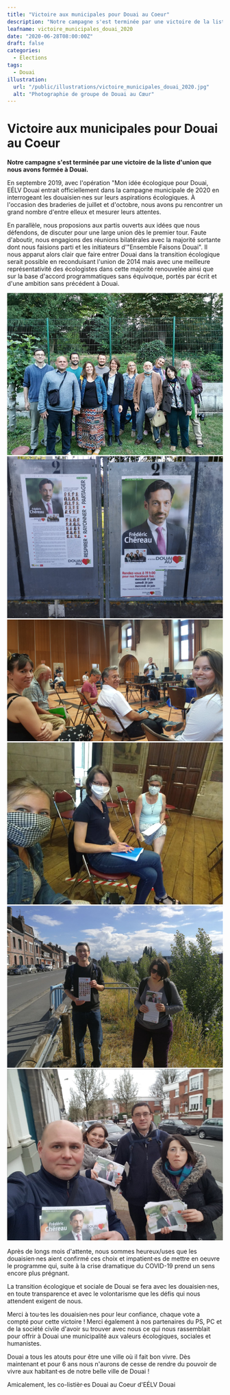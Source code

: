 ```yaml
---
title: "Victoire aux municipales pour Douai au Coeur"
description: "Notre campagne s'est terminée par une victoire de la liste d'union que nous avons formée à Douai."
leafname: victoire_municipales_douai_2020
date: "2020-06-28T08:00:00Z"
draft: false
categories:
  - Élections
tags:
  - Douai
illustration:
  url: "/public/illustrations/victoire_municipales_douai_2020.jpg"
  alt: "Photographie de groupe de Douai au Cœur"
---
```


# Victoire aux municipales pour Douai au Coeur

**Notre campagne s'est terminée par une victoire de la liste d'union que nous avons formée à Douai.**

En septembre 2019, avec l'opération "Mon idée écologique pour Douai, EÉLV Douai entrait officiellement dans la campagne municipale de 2020 en interrogeant les douaisien·nes sur leurs aspirations écologiques. À l'occasion des braderies de juillet et d'octobre, nous avons pu rencontrer un grand nombre d'entre elleux et mesurer leurs attentes.

En parallèle, nous proposions aux partis ouverts aux idées que nous défendons, de discuter pour une large union dès le premier tour. Faute d'aboutir, nous engagions des réunions bilatérales avec la majorité sortante dont nous faisions parti et les initiateurs d'"Ensemble Faisons Douai". Il nous apparut alors clair que faire entrer Douai dans la transition écologique serait possible en reconduisant l'union de 2014 mais avec une meilleure représentativité des écologistes dans cette majorité renouvelée ainsi que sur la base d'accord programmatiques sans équivoque, portés par écrit et d'une ambition sans précédent à Douai.

![Photographie de groupe de Douai au Cœur](/public/illustrations/victoire_municipales_douai_2020.jpg)
![Photographie de l'affiche de Douai au Cœur](/public/illustrations/affiches_douai_au_coeur.jpg)
![Photographie d'une réunion publique de Douai au Cœur](/public/illustrations/reunion_publique_douai_au_coeur.jpg)
![Photographie d'une autre réunion publique de Douai au Cœur](/public/illustrations/reunion_publique_douai_au_coeur_2.jpg)
![Photographie d'un tractage pour Douai au Cœur](/public/illustrations/lucile_herve.jpg)
![Photographie d'un autre tractage pour Douai au Cœur](/public/illustrations/tractage_douai_au_coeur.jpg)

Après de longs mois d'attente, nous sommes heureux/uses que les douaisien·nes aient confirmé ces choix et impatient·es de mettre en oeuvre le programme qui, suite à la crise dramatique du COVID-19 prend un sens encore plus prégnant.

La transition écologique et sociale de Douai se fera avec les douaisien·nes, en toute transparence et avec le volontarisme que les défis qui nous attendent exigent de nous.

Merci à tou·tes les douaisien·nes pour leur confiance, chaque vote a compté pour cette victoire ! Merci également à nos partenaires du PS, PC et de la société civile d'avoir su trouver avec nous ce qui nous rassemblait pour offrir à Douai une municipalité aux valeurs écologiques, sociales et humanistes.

Douai a tous les atouts pour être une ville où il fait bon vivre. Dès maintenant et pour 6 ans nous n'aurons de cesse de rendre du pouvoir de vivre aux habitant·es de notre belle ville de Douai !

Amicalement, les co-listièr·es Douai au Coeur d'EÉLV Douai
